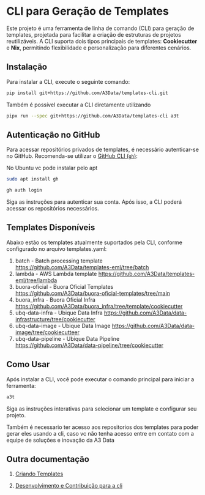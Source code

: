 # CLI para Geração de Templates

Este projeto é uma ferramenta de linha de comando (CLI) para geração de templates, projetada para facilitar a criação de estruturas de projetos reutilizáveis. A CLI suporta dois tipos principais de templates: **Cookiecutter** e **Nix**, permitindo flexibilidade e personalização para diferentes cenários.

## Instalação

Para instalar a CLI, execute o seguinte comando:
```bash
pip install git+https://github.com/A3Data/templates-cli.git
```

Também é possível executar a CLI diretamente utilizando
```bash
pipx run --spec git+https://github.com/A3Data/templates-cli a3t
```

## Autenticação no GitHub

Para acessar repositórios privados de templates, é necessário autenticar-se no GitHub. Recomenda-se utilizar o [GitHub CLI (`gh`)](https://cli.github.com/):

No Ubuntu vc pode instalar pelo apt

```bash
sudo apt install gh
```
```bash
gh auth login
```

Siga as instruções para autenticar sua conta. Após isso, a CLI poderá acessar os repositórios necessários.

## Templates Disponíveis

Abaixo estão os templates atualmente suportados pela CLI, conforme configurado no arquivo templates.yaml:
1. batch - Batch processing template <https://github.com/A3Data/templates-eml/tree/batch>
2. lambda - AWS Lambda template <https://github.com/A3Data/templates-eml/tree/lambda>
3. buora-oficial - Buora Oficial Templates <https://github.com/A3Data/buora-oficial-templates/tree/main>
4. buora_infra - Buora Oficial Infra <https://github.com/A3Data/buora_infra/tree/template/cookiecutter>
5. ubq-data-infra - Ubique Data Infra <https://github.com/A3Data/data-infrastructure/tree/cookiecutter>
6. ubq-data-image - Ubique Data Image <https://github.com/A3Data/data-image/tree/cookiecutteer>
7. ubq-data-pipeline - Ubique Data Pipeline <https://github.com/A3Data/data-pipeline/tree/cookiecutter>
## Como Usar

Após instalar a CLI, você pode executar o comando principal para iniciar a ferramenta:
```bash
a3t
```
Siga as instruções interativas para selecionar um template e configurar seu projeto.

Também é necessario ter acesso aos repositorios dos templates para poder gerar eles usando a cli, caso vc não tenha acesso entre em contato com a equipe de soluções e inovação da A3 Data


## Outra documentação

1. [Criando Templates](./docs/CREATING_TEMPLATES.md)

2. [Desenvolvimento e Contribuição para a cli](./docs/DEVELOPMENT.md)